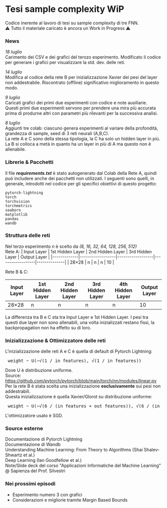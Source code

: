 # Tesi sample complexity WiP

Codice inerente al lavoro di tesi su sample complexity di tre FNN. <br>
⚠️ Tutto il materiale caricato è ancora un Work in Progress ⚠️

### News
_18 luglio_ <br>
Carimento dei CSV e dei grafici del terozo esperimento. Modificato il codice per generare i grafici per visualizzare la std. dev. delle reti.

_14 luglio_ <br>
Modifica al codice della rete B per inizializzazione Xavier dei pesi del layer non addestrabile. Riscontrato (offline) significativo miglioramento in questo modo.

_9 luglio_ <br>
Caricati grafici dei primi due esperimenti con codice e note ausiliarie. <br>
Questi primi due esperimenti servono per prendere una mira più accurata prima di produrne altri con parametri più rilevanti per la successiva analisi.<br>

_8 luglio_ <br>
Aggiunti tre colab: ciascuno genera esperimenti al variare della profondità, grandezza di sample, seed di 3 reti neurali (A,B,C). <br>
La rete A e C sono della stessa tipologia, la C ha solo un hidden layer in più. La B si colloca a metà in quanto ha un layer in più di A ma questo non è allenabile.

### Librerie & Pacchetti
Il file **_requirements.txt_** è stato autogenerato dal Colab della Rete A, quindi può includere anche dei pacchetti non utilizzati. I seguenti sono quelli, in generale, 
introdotti nel codice per gli specifici obiettivi di questo progetto:

    pytorch-lightning 
    torch
    torchvision
    torchmetrics
    seaborn
    matplotlib
    pandas
    wandb

### Struttura delle reti
Nel terzo esperimento _n_ è scelto da _(8, 16, 32, 64, 128, 256, 512)_ <br> 
Rete A:
| Input Layer | 1st Hidden Layer | 2nd Hidden Layer | 3rd Hidden Layer | Output Layer |
|-------------|------------------|------------------|------------------|--------------|
| 28×28       | n                | n                | n                | 10           |

Rete B & C:

| Input Layer | 1st Hidden Layer | 2nd Hidden Layer | 3rd Hidden Layer | 4th Hidden Layer | Output Layer |
|-------------|------------------|------------------|------------------|------------------|--------------|
| 28×28       | n                | n                | n                | n                | 10           |

La differenza tra B e C sta tra Input Layer e 1st Hidden Layer. I pesi tra questi due layer non sono allenabili, una volta inizializzati restano fissi, la backpropagation non ha effetto su di loro.
<br>

### Inizializzazione & Ottimizzatore delle reti
L'inizializzazione delle reti A e C è quella di default di Pytorch Lightning:
<pre> weight ~ U(−√(1 / in_features), √(1 / in_features)) </pre>
Dove U è distribuzione uniforme. <br>
Source: https://github.com/pytorch/pytorch/blob/main/torch/nn/modules/linear.py <br>
Per la rete B è stata scelta una inizializzazione **esclusivamente** sui pesi non addestrabili. <br>
Questa inizializzazione è quella Xavier/Glorot su distribuzione uniforme:
<pre> weight ~ U(−√(6 / (in_features + out_features)), √(6 / (in_features + out_features))) </pre>

L'ottimizzatore usato è SGD.

### Source esterne
Documentazione di Pytorch Lightning <br>
Documentazione di Wandb<br>
Understanding Machine Learning: From Theory to Algorithms (Shai Shalev-Shwartz et al.)<br>
Deep Learning (Ian Goodfellow et al.) <br>
Note/Slide deck del corso "Applicazioni Informatiche del Machine Learning" @ Sapienza del Prof. Silvestri

### Nei prossimi episodi
- Esperimento numero 3 con grafici
- Considerazioni e migliorie tramite Margin Based Bounds 
